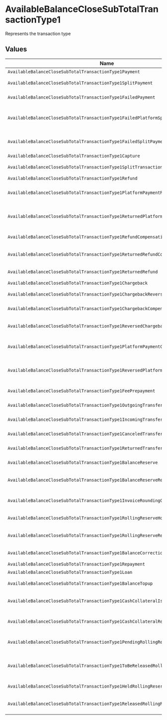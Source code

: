 # AvailableBalanceCloseSubTotalTransactionType1

Represents the transaction type


## Values

| Name                                                                             | Value                                                                            |
| -------------------------------------------------------------------------------- | -------------------------------------------------------------------------------- |
| `AvailableBalanceCloseSubTotalTransactionType1Payment`                           | payment                                                                          |
| `AvailableBalanceCloseSubTotalTransactionType1SplitPayment`                      | split-payment                                                                    |
| `AvailableBalanceCloseSubTotalTransactionType1FailedPayment`                     | failed-payment                                                                   |
| `AvailableBalanceCloseSubTotalTransactionType1FailedPlatformSplitPayment`        | failed-platform-split-payment                                                    |
| `AvailableBalanceCloseSubTotalTransactionType1FailedSplitPaymentCompensation`    | failed-split-payment-compensation                                                |
| `AvailableBalanceCloseSubTotalTransactionType1Capture`                           | capture                                                                          |
| `AvailableBalanceCloseSubTotalTransactionType1SplitTransaction`                  | split-transaction                                                                |
| `AvailableBalanceCloseSubTotalTransactionType1Refund`                            | refund                                                                           |
| `AvailableBalanceCloseSubTotalTransactionType1PlatformPaymentRefund`             | platform-payment-refund                                                          |
| `AvailableBalanceCloseSubTotalTransactionType1ReturnedPlatformPaymentRefund`     | returned-platform-payment-refund                                                 |
| `AvailableBalanceCloseSubTotalTransactionType1RefundCompensation`                | refund-compensation                                                              |
| `AvailableBalanceCloseSubTotalTransactionType1ReturnedRefundCompensation`        | returned-refund-compensation                                                     |
| `AvailableBalanceCloseSubTotalTransactionType1ReturnedRefund`                    | returned-refund                                                                  |
| `AvailableBalanceCloseSubTotalTransactionType1Chargeback`                        | chargeback                                                                       |
| `AvailableBalanceCloseSubTotalTransactionType1ChargebackReversal`                | chargeback-reversal                                                              |
| `AvailableBalanceCloseSubTotalTransactionType1ChargebackCompensation`            | chargeback-compensation                                                          |
| `AvailableBalanceCloseSubTotalTransactionType1ReversedChargebackCompensation`    | reversed-chargeback-compensation                                                 |
| `AvailableBalanceCloseSubTotalTransactionType1PlatformPaymentChargeback`         | platform-payment-chargeback                                                      |
| `AvailableBalanceCloseSubTotalTransactionType1ReversedPlatformPaymentChargeback` | reversed-platform-payment-chargeback                                             |
| `AvailableBalanceCloseSubTotalTransactionType1FeePrepayment`                     | fee-prepayment                                                                   |
| `AvailableBalanceCloseSubTotalTransactionType1OutgoingTransfer`                  | outgoing-transfer                                                                |
| `AvailableBalanceCloseSubTotalTransactionType1IncomingTransfer`                  | incoming-transfer                                                                |
| `AvailableBalanceCloseSubTotalTransactionType1CanceledTransfer`                  | canceled-transfer                                                                |
| `AvailableBalanceCloseSubTotalTransactionType1ReturnedTransfer`                  | returned-transfer                                                                |
| `AvailableBalanceCloseSubTotalTransactionType1BalanceReserve`                    | balance-reserve                                                                  |
| `AvailableBalanceCloseSubTotalTransactionType1BalanceReserveReturn`              | balance-reserve-return                                                           |
| `AvailableBalanceCloseSubTotalTransactionType1InvoiceRoundingCompensation`       | invoice-rounding-compensation                                                    |
| `AvailableBalanceCloseSubTotalTransactionType1RollingReserveHold`                | rolling-reserve-hold                                                             |
| `AvailableBalanceCloseSubTotalTransactionType1RollingReserveRelease`             | rolling-reserve-release                                                          |
| `AvailableBalanceCloseSubTotalTransactionType1BalanceCorrection`                 | balance-correction                                                               |
| `AvailableBalanceCloseSubTotalTransactionType1Repayment`                         | repayment                                                                        |
| `AvailableBalanceCloseSubTotalTransactionType1Loan`                              | loan                                                                             |
| `AvailableBalanceCloseSubTotalTransactionType1BalanceTopup`                      | balance-topup                                                                    |
| `AvailableBalanceCloseSubTotalTransactionType1CashCollateralIssuance`            | cash-collateral-issuance';                                                       |
| `AvailableBalanceCloseSubTotalTransactionType1CashCollateralRelease`             | cash-collateral-release                                                          |
| `AvailableBalanceCloseSubTotalTransactionType1PendingRollingReserve`             | pending-rolling-reserve                                                          |
| `AvailableBalanceCloseSubTotalTransactionType1ToBeReleasedRollingReserve`        | to-be-released-rolling-reserve                                                   |
| `AvailableBalanceCloseSubTotalTransactionType1HeldRollingReserve`                | held-rolling-reserve                                                             |
| `AvailableBalanceCloseSubTotalTransactionType1ReleasedRollingReserve`            | released-rolling-reserve                                                         |